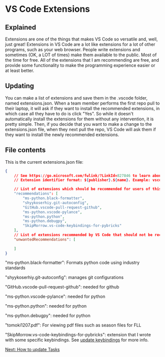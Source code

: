 # VS Code Extensions

## Explained
Extensions are one of the things that makes VS Code so versatile and, well, just great! Extensions in VS Code are a lot like extensions for a lot of other programs, such as your web browser. People write extensions and sometimes (OK, a LOT of times) make them available to the public. Most of the time for free. All of the extensions that I am recommending are free, and provide some functionality to make the programming experience easier or at least better.

## Updating
You can make a list of extensions and save them in the .vscode folder, named extensions.json. When a team member performs the first repo pull to their laptop, it will ask if they want to install the recommended extensions, in which case all they have to do is click "Yes". So while it doesn't automatically install the extensions for them without any intervention, it is pretty simple. Then, if you decide that you want to make a change to the extensions.json file, when they next pull the repo, VS Code will ask them if they want to install the newly recommended extensions.

## File contents
This is the current extensions.json file:

```json
{
	// See https://go.microsoft.com/fwlink/?LinkId=827846 to learn about workspace recommendations.
	// Extension identifier format: ${publisher}.${name}. Example: vscode.csharp

	// List of extensions which should be recommended for users of this workspace.
	"recommendations": [
		"ms-python.black-formatter",
		"shyykoserhiy.git-autoconfig",
		"GitHub.vscode-pull-request-github",
		"ms-python.vscode-pylance",
		"ms-python.python",
		"ms-python.debugpy",
		"SkipMorrow.vs-code-keybindings-for-pybricks"
	],
	// List of extensions recommended by VS Code that should not be recommended for users of this workspace.
	"unwantedRecommendations": [
		
	]
}
```

"ms-python.black-formatter": Formats python code using industry standards

"shyykoserhiy.git-autoconfig": manages git configurations

"GitHub.vscode-pull-request-github": needed for github

"ms-python.vscode-pylance": needed for python

"ms-python.python": needed for python

"ms-python.debugpy": needed for python

"tomoki1207.pdf": For viewing pdf files such as season files for FLL

"SkipMorrow.vs-code-keybindings-for-pybricks": extension that I wrote with some specific keybindings. See [update keybindings](https://github.com/MrGibbage/fll-pybricks-vscode-tutorial/blob/main/update-keybindings.md) for more info.

[Next: How to update Tasks](https://github.com/MrGibbage/fll-pybricks-vscode-tutorial/blob/main/update-tasks.md)
